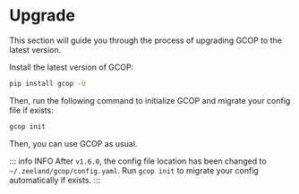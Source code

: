 # Upgrade

This section will guide you through the process of upgrading GCOP to the latest version.

Install the latest version of GCOP:

```bash
pip install gcop -U
```

Then, run the following command to initialize GCOP and migrate your config file if exists:

```bash
gcop init
```

Then, you can use GCOP as usual.

::: info INFO
After `v1.6.0`, the config file location has been changed to `~/.zeeland/gcop/config.yaml`. Run `gcop init` to migrate your config automatically if exists.
:::
